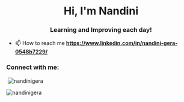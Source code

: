 <h1 align="center">Hi, I'm Nandini</h1>
<h3 align="center">Learning and Improving each day!</h3>

- 📫 How to reach me **https://www.linkedin.com/in/nandini-gera-0548b7229/**

<h3 align="centre">Connect with me:</h3>
<p align="centre">
</p>

<p>&nbsp;<img align="center" src="https://github-readme-stats.vercel.app/api?username=nandinigera&show_icons=true&locale=en" alt="nandinigera" /></p>

<p><img align="center" src="https://github-readme-streak-stats.herokuapp.com/?user=nandinigera&" alt="nandinigera" /></p>
